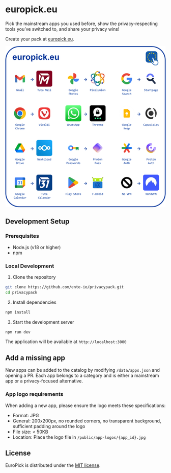 # europick.eu

Pick the mainstream apps you used before, show the privacy-respecting tools you’ve switched to, and share your privacy wins!

Create your pack at [europick.eu](https://europick.eu).

![EuroPick Banner](public/og-image.png)

## Development Setup

### Prerequisites

- Node.js (v18 or higher)
- npm

### Local Development

1. Clone the repository

```bash
git clone https://github.com/ente-io/privacypack.git
cd privacypack
```

2. Install dependencies

```bash
npm install
```

3. Start the development server

```bash
npm run dev
```

The application will be available at `http://localhost:3000`

## Add a missing app

New apps can be added to the catalog by modifying `/data/apps.json` and opening a PR. Each app belongs to a category and is either a mainstream app or a privacy-focused alternative.

### App logo requirements

When adding a new app, please ensure the logo meets these specifications:

- Format: JPG
- General: 200x200px, no rounded corners, no transparent background, sufficient padding around the logo
- File size: < 50KB
- Location: Place the logo file in `/public/app-logos/{app_id}.jpg`

## License

EuroPick is distributed under the [MIT license](/LICENSE).
